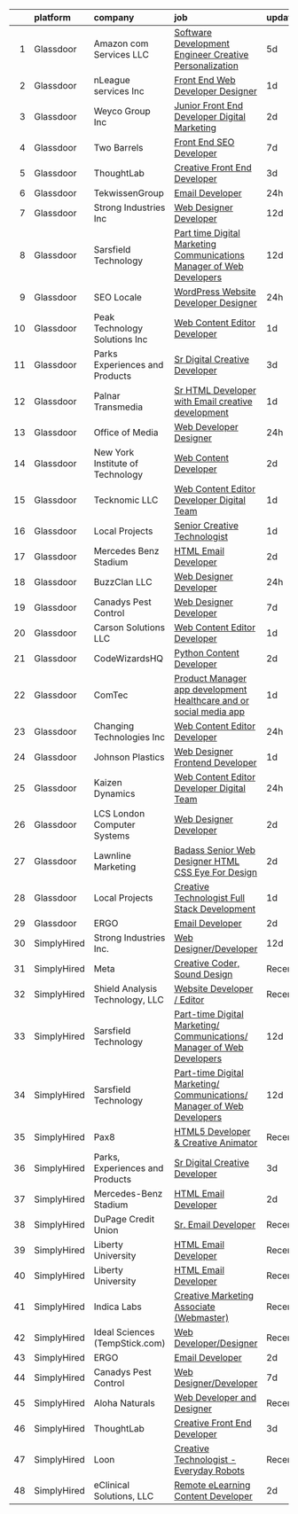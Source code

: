 

|    | platform    | company                          | job                                                                                                                                                                                                                                                                                                                                                                                                                                                                                                                                                                                                                                                                                                                                                                                                                                                                                                                                                                                                                                                                                                                                                                                                                                                                                                                                                                                                                | update_time   | location           |
|---:|:------------|:---------------------------------|:-------------------------------------------------------------------------------------------------------------------------------------------------------------------------------------------------------------------------------------------------------------------------------------------------------------------------------------------------------------------------------------------------------------------------------------------------------------------------------------------------------------------------------------------------------------------------------------------------------------------------------------------------------------------------------------------------------------------------------------------------------------------------------------------------------------------------------------------------------------------------------------------------------------------------------------------------------------------------------------------------------------------------------------------------------------------------------------------------------------------------------------------------------------------------------------------------------------------------------------------------------------------------------------------------------------------------------------------------------------------------------------------------------------------|:--------------|:-------------------|
|  1 | Glassdoor   | Amazon com Services LLC          | [Software Development Engineer  Creative Personalization](https://www.glassdoor.com/partner/jobListing.htm?pos=113&ao=1136043&s=58&guid=0000018243901ce4b1accd29b5d83800&src=GD_JOB_AD&t=SR&vt=w&cs=1_3e6f6ec1&cb=1658990894671&jobListingId=1008023508743&jrtk=3-0-1g91p078bkcn9801-1g91p078pia0h800-58db2169cdbec0c2-)                                                                                                                                                                                                                                                                                                                                                                                                                                                                                                                                                                                                                                                                                                                                                                                                                                                                                                                                                                                                                                                                                           | 5d            | Remote             |
|  2 | Glassdoor   | nLeague services Inc             | [Front End Web Developer Designer](https://www.glassdoor.com/partner/jobListing.htm?pos=128&ao=1136043&s=58&guid=0000018243901ce4b1accd29b5d83800&src=GD_JOB_AD&t=SR&vt=w&ea=1&cs=1_0b2be91d&cb=1658990894673&jobListingId=1008030366282&jrtk=3-0-1g91p078bkcn9801-1g91p078pia0h800-b20afc703b090880-)                                                                                                                                                                                                                                                                                                                                                                                                                                                                                                                                                                                                                                                                                                                                                                                                                                                                                                                                                                                                                                                                                                             | 1d            | Atlanta, GA        |
|  3 | Glassdoor   | Weyco Group Inc                  | [Junior Front End Developer Digital Marketing](https://www.glassdoor.com/partner/jobListing.htm?pos=102&ao=1110586&s=58&guid=0000018243901ce4b1accd29b5d83800&src=GD_JOB_AD&t=SR&vt=w&ea=1&cs=1_31bc0bd9&cb=1658990894669&jobListingId=1008028285226&cpc=A0637F14311B9419&jrtk=3-0-1g91p078bkcn9801-1g91p078pia0h800-0864ce1e1e6e8c6e--6NYlbfkN0C2wM9RKEAdoEZotfFaXSpEmhGLDXit4PIRXiY1cWrNKI8D1AUD9T14yWGaDgpOoa1yOUcfWwTzbFKLg4Ptb6fKgWvUdlITdb_LbB7xzYm3iedqSjRiN6CDg8yJrSWYJQRBVI-YkqqcTmQhRn3uYv9MdfxzB_HsdV7v4RNCor7Ls2Btnr9DzG_dn9cgI6ijFPSiGnCPVB3C7VnSgdrxl5Sl7iXzi0ETb8dC2xaBTRTmIU7cb8ja8AdYBxVBohPhOxr69A-RrbqOM1EM_UjU-w4B6ug2nZQJdJEHPvhlB9cKrnWe8QH5pUbBvkO1jSS6ZeDTnnNgj3-_OKtwgY84D811N8yWcemQA8jIGUFGgqx-c051HF1HrLYa6NKqOtbeBgpBvjtYY3n-YzeJX7UbDhB1PGbfp8fSf9l7j3njA0S8bG0cnaREFNME1CDSKuIOhVKU94pqm744RAsq5IUxlLV0ExKQbsFCv3nZkDjE4uRZiMJtOJBNf9ixc_1ckfgc3Fe8KQDlZwTFgoJ4Qds7MSFCqKX7TJDh6QI%3D)                                                                                                                                                                                                                                                                                                                                                                                                                                                                                              | 2d            | Milwaukee, WI      |
|  4 | Glassdoor   | Two Barrels                      | [Front End SEO Developer](https://www.glassdoor.com/partner/jobListing.htm?pos=129&ao=1136043&s=58&guid=0000018243901ce4b1accd29b5d83800&src=GD_JOB_AD&t=SR&vt=w&cs=1_366f21de&cb=1658990894673&jobListingId=1008017355300&jrtk=3-0-1g91p078bkcn9801-1g91p078pia0h800-0270003f72961650-)                                                                                                                                                                                                                                                                                                                                                                                                                                                                                                                                                                                                                                                                                                                                                                                                                                                                                                                                                                                                                                                                                                                           | 7d            | Remote             |
|  5 | Glassdoor   | ThoughtLab                       | [Creative Front End Developer](https://www.glassdoor.com/partner/jobListing.htm?pos=112&ao=1136043&s=58&guid=0000018243901ce4b1accd29b5d83800&src=GD_JOB_AD&t=SR&vt=w&cs=1_470103bc&cb=1658990894671&jobListingId=1008026573735&jrtk=3-0-1g91p078bkcn9801-1g91p078pia0h800-80fdb340d35ef9ec-)                                                                                                                                                                                                                                                                                                                                                                                                                                                                                                                                                                                                                                                                                                                                                                                                                                                                                                                                                                                                                                                                                                                      | 3d            | Remote             |
|  6 | Glassdoor   | TekwissenGroup                   | [Email Developer](https://www.glassdoor.com/partner/jobListing.htm?pos=121&ao=1136043&s=58&guid=0000018243901ce4b1accd29b5d83800&src=GD_JOB_AD&t=SR&vt=w&ea=1&cs=1_53656c03&cb=1658990894673&jobListingId=1008033130595&jrtk=3-0-1g91p078bkcn9801-1g91p078pia0h800-7b21a6a29966427d-)                                                                                                                                                                                                                                                                                                                                                                                                                                                                                                                                                                                                                                                                                                                                                                                                                                                                                                                                                                                                                                                                                                                              | 24h           | Remote             |
|  7 | Glassdoor   | Strong Industries Inc            | [Web Designer Developer](https://www.glassdoor.com/partner/jobListing.htm?pos=101&ao=1110586&s=58&guid=0000018243901ce4b1accd29b5d83800&src=GD_JOB_AD&t=SR&vt=w&ea=1&cs=1_23b3192a&cb=1658990894669&jobListingId=1008007901691&cpc=036CEF58F9688075&jrtk=3-0-1g91p078bkcn9801-1g91p078pia0h800-4f92cc2faa6ace89--6NYlbfkN0AaAh-T7aBUNEyWZAMeJioHp9n-56TjfRd1exjU7yaUmSUR1AdsK2zYMyM_gote3a86ng6VCn9OTRgQq_1npgN3lEIkYsJV1g4yzIIkNfoHc4UJx4kgA4USL7bhSlncZJiBMvSZNphLigjGG9un9xYqaG7bYb_YkKSKPKm8cRkI9FKZOaab3Dk2NV5uVybuhUlp0I6RJlx1NlAW708XLC3FdPA1yfWKB6jvF8ClCzcN6yUjsmaMuR9FhEehG48bntZrumXuB_Aqg2WDwWaNVAWV8tKV2un9HrxuWz0vNYjFPnc5uwRfLJQjTpXEBvh3zWMIgW0QgnlPd8SwSEI7XJsBYrwTiNvYQpxeCVXB3mbY7xweZ6Zxyl-TYLWgSVlqpUi_joK8KcI33YPPQOoDXTk4XjDB1xRr75wp05QbvgmSVWTBJIUniDKwPknzdtDc5hr8lOg8L_nLTRIi5ju5y--1OWW7cHIpddBetbDZJjezFf4F_glhFn2ppl2Qq2A6KNQ%3D)                                                                                                                                                                                                                                                                                                                                                                                                                                                                                                                                                    | 12d           | Northumberland, PA |
|  8 | Glassdoor   | Sarsfield Technology             | [Part time Digital Marketing  Communications  Manager of Web Developers](https://www.glassdoor.com/partner/jobListing.htm?pos=104&ao=1110586&s=58&guid=0000018243901ce4b1accd29b5d83800&src=GD_JOB_AD&t=SR&vt=w&ea=1&cs=1_b5362013&cb=1658990894669&jobListingId=1008007879843&cpc=8795CF9063CD573D&jrtk=3-0-1g91p078bkcn9801-1g91p078pia0h800-f33710e5bbf2b381--6NYlbfkN0DrN2vAHzTYW0-tITaspRABERJ4u5KIVbAeGUWsVkg9JREm3FT5BlTrJQN5oPr-4gUHnTxj0gA2jWlPAxCfrLGaoio9JeOQCH-2_NQVpWj8dpp2iyPo-v6YB7-oRcjaHz2tH1zo21q7VTfc97qOegYijR6eWbdP6m7ZxPUtZZIb07yXrpBF-nFKV6H3TtEtqc0KA9amVfeGoxxTC3piB1hbBd0N6dX-2EteqTh50LZR3lzyFId7a1YkYrf40BCMngt61Sy7i5VyqTwl4mpEN8kvYSTle3LZ_cQVA54NnIGzYtdkvMYvZ77jTm6vRJnnT_mgKUN6Q7-h8ejJH3W2Iz9-7ZsXApEynsRxRdGLtRw4ofKY035ar8DsKMkwZtPUdVg7nuJQSNwElAOC9I7jBVJLxuEVnqs10-6ijLHOIchAI8vARhT7y-o-v6OGYcaLpgybGNM1M3Zsq9b9WH6xpr8u_e8v9ToGjPpJbsSDbDo-yKjsv5-fH5iRFM_Ew4T8MQgteRucM38tOQCaOcxmdr4EI0TlNUQmnn-u9fVvINnmpw%3D%3D)                                                                                                                                                                                                                                                                                                                                                                                                                                                      | 12d           | Remote             |
|  9 | Glassdoor   | SEO Locale                       | [WordPress Website Developer   Designer](https://www.glassdoor.com/partner/jobListing.htm?pos=127&ao=1136043&s=58&guid=0000018243901ce4b1accd29b5d83800&src=GD_JOB_AD&t=SR&vt=w&ea=1&cs=1_127599a1&cb=1658990894673&jobListingId=1008033084333&jrtk=3-0-1g91p078bkcn9801-1g91p078pia0h800-323be4a7ff3f7476-)                                                                                                                                                                                                                                                                                                                                                                                                                                                                                                                                                                                                                                                                                                                                                                                                                                                                                                                                                                                                                                                                                                       | 24h           | Doylestown, PA     |
| 10 | Glassdoor   | Peak Technology Solutions  Inc   | [Web Content Editor Developer](https://www.glassdoor.com/partner/jobListing.htm?pos=105&ao=1110586&s=58&guid=0000018243901ce4b1accd29b5d83800&src=GD_JOB_AD&t=SR&vt=w&ea=1&cs=1_2bdc88e0&cb=1658990894670&jobListingId=1008030943950&cpc=5EFBB0462F9C6B7A&jrtk=3-0-1g91p078bkcn9801-1g91p078pia0h800-ec33b49e48f8347b--6NYlbfkN0CzgjUrXbCU5trmijpsMmSwEt0qusHwlb-_-0ISR213B3K2Dw-_h2ieweD-Hp4vUEbwbuw_8Ws2qOtZ2X90miWcuLGutea6wy8MCqwKYXUdyJQ_aI5MrtC8_TqzPsjHGNeSe1_a1c_Qy0-lA7niJ5evWwFijaUzIA5Cq8B1wVaWyjeG7xF8UXEE97MhFzO1TIP7DXx9BIbQjMuQ0wmXSOpc7J7RjMhtmCu_9DRoNQmbI8sdzk6GI3Px3dAAYJFzpia6WEkQrW3A--gVFfQ7MpXhipjKPTMP8nyWFMpHMasxSOazOsig6afZ_C97hE3Rd5Qj6grd-W_jgnGGe211ICrDXPjiDf7YPZCgk4w_dmFEvPTU22JG9U6vaTa0zJP8AqHbgufmyRJBSEbTYJaSLE8mRdZCqy5nQObuJ3ucov3ZwsgoO1rSfyh06DlnOWqGKNrSEgnUI-vRGDh75YU0hK-CSZFdSmFR0FP-1PakmiHX3HMEPlr0H1eNjmw4oMjqXLY%3D)                                                                                                                                                                                                                                                                                                                                                                                                                                                                                                                                              | 1d            | Washington, DC     |
| 11 | Glassdoor   | Parks  Experiences and Products  | [Sr Digital Creative Developer](https://www.glassdoor.com/partner/jobListing.htm?pos=109&ao=1110586&s=58&guid=0000018243901ce4b1accd29b5d83800&src=GD_JOB_AD&t=SR&vt=w&cs=1_e6e587b1&cb=1658990894670&jobListingId=1008026159879&cpc=FB7E4A1762AE5BEC&jrtk=3-0-1g91p078bkcn9801-1g91p078pia0h800-878060b008b27900--6NYlbfkN0DAFTyt7pbDCC2JPO79CSdi1dIb81yjczP5qsKcZIxgiRd1qisRd4re16D_VG3-wzV7X_MLUooKAS3s8MgzPiYkegcbv_o2hI2JpT9pYdJYAPyQGnmkXw2seBhgkv5tWa2TXrwSRZxqaGD6WTATS7tmB8yLhdo3paoeGSp1aLzk0l7hqsaaJgqFy0k0yq7PE5tspq_vp_0s-sSgKyv0SrtEamxm74NUozhfb84TPIjkCFKeSv6i9OX-vK5WYb6e6qgHCd5oqI4hgUJO5QEiRVnegck_gZnermC4ZzkEBG-k1bnwmCHAFpi_Jt_DbZfh1eSWf1K3ITuQkQLzmwRh1BfgOaiLKKcfwhFb961UmhQ2EquFoU790APeld5VZgy2Qr9YUbC0NzvWKeJtblDDSYV74LcgOKUcFSs1roD_LfHpV1Ihydy69Jka)                                                                                                                                                                                                                                                                                                                                                                                                                                                                                                                                                                                                                                | 3d            | Atlanta, GA        |
| 12 | Glassdoor   | Palnar Transmedia                | [Sr HTML Developer with Email creative development](https://www.glassdoor.com/partner/jobListing.htm?pos=123&ao=1136043&s=58&guid=0000018243901ce4b1accd29b5d83800&src=GD_JOB_AD&t=SR&vt=w&cs=1_e0d7074f&cb=1658990894673&jobListingId=1008031477424&jrtk=3-0-1g91p078bkcn9801-1g91p078pia0h800-fd17df4198460cc2-)                                                                                                                                                                                                                                                                                                                                                                                                                                                                                                                                                                                                                                                                                                                                                                                                                                                                                                                                                                                                                                                                                                 | 1d            | New Jersey         |
| 13 | Glassdoor   | Office of Media                  | [Web Developer Designer](https://www.glassdoor.com/partner/jobListing.htm?pos=124&ao=1136043&s=58&guid=0000018243901ce4b1accd29b5d83800&src=GD_JOB_AD&t=SR&vt=w&cs=1_c1b57c82&cb=1658990894673&jobListingId=1008034061230&jrtk=3-0-1g91p078bkcn9801-1g91p078pia0h800-d47e695ebdb1bbbf-)                                                                                                                                                                                                                                                                                                                                                                                                                                                                                                                                                                                                                                                                                                                                                                                                                                                                                                                                                                                                                                                                                                                            | 24h           | San Diego, CA      |
| 14 | Glassdoor   | New York Institute of Technology | [Web Content Developer](https://www.glassdoor.com/partner/jobListing.htm?pos=130&ao=1136043&s=58&guid=0000018243901ce4b1accd29b5d83800&src=GD_JOB_AD&t=SR&vt=w&cs=1_96f8a231&cb=1658990894673&jobListingId=1008029231222&jrtk=3-0-1g91p078bkcn9801-1g91p078pia0h800-e25f97b679b4b05f-)                                                                                                                                                                                                                                                                                                                                                                                                                                                                                                                                                                                                                                                                                                                                                                                                                                                                                                                                                                                                                                                                                                                             | 2d            | New York, NY       |
| 15 | Glassdoor   | Tecknomic LLC                    | [Web Content Editor Developer  Digital Team ](https://www.glassdoor.com/partner/jobListing.htm?pos=122&ao=1136043&s=58&guid=0000018243901ce4b1accd29b5d83800&src=GD_JOB_AD&t=SR&vt=w&cs=1_24603acb&cb=1658990894673&jobListingId=1008030879839&jrtk=3-0-1g91p078bkcn9801-1g91p078pia0h800-a93157e40b1be626-)                                                                                                                                                                                                                                                                                                                                                                                                                                                                                                                                                                                                                                                                                                                                                                                                                                                                                                                                                                                                                                                                                                       | 1d            | Washington, DC     |
| 16 | Glassdoor   | Local Projects                   | [Senior Creative Technologist](https://www.glassdoor.com/partner/jobListing.htm?pos=111&ao=1110586&s=58&guid=0000018243901ce4b1accd29b5d83800&src=GD_JOB_AD&t=SR&vt=w&cs=1_557655db&cb=1658990894671&jobListingId=1008030766533&cpc=6FC5BA77C9A4CD78&jrtk=3-0-1g91p078bkcn9801-1g91p078pia0h800-7ede5dd989728759--6NYlbfkN0DG4ntHtB_rMsnfhgmnSvK2brktLme1L4SiDeJjQ-izrVOLqRJ5-yjEhSyAj73O13QFLJD7297U5ghhJjmTLwGHRfByG77ocZvB6Ip771Llp25uzQ4giVPdZSUGOBFth3Ubbs807suaGwu2rTuGavebJx19yNa0biIz4qW_28PiUHQLHsn4Vz5AnqWgMLWOpsLGMwzXVR9g1wImMynhbw2lkvLlzAkuZch6BwhD8_JW7bjVJ0IsuhY8KLeT5mM4cH59ZnfWuYYfgx0jpqKW23MUFI8Zwi2XRfP5rHyUkYYG1R4bwR_T-ORPhpUgU7Z37vh-v2MshuJrwYzSGuwbwvdfJs4k_UXHc2YLHKSRHi0-qTjqRKSzGJDFbDWGe960N23xZcacoPH74qseKd6JjV4oEVFKbOupcBrjZ9ifnfk6ZQ8Ld-se7pfgtJ0WdOnylx2s7vGisTaAz59R37iHGRG9ihxq27GwHofPbnZcIUeeizI8nlgk-y7SmJVysntBumk92z7VWAbvWTXOYY9bIFEBs-9Yu-e8RyouY_Oz3qYWmrAwA89XEa1jhR5GSm5SmuzldVxR2cHVsKzqUo7fxM2IYTpSaB3MgxAB2ORJ5nWrjTyJWK3dJIvKXPsfJkCkxBfIdC1TkhHH4IPwCagQLTffL1LS0hi_7vWI_I6JGRw3BjYCeCjrsJz4ZiPlqpYefi0jfucDCGhKtPw-I-MVatbB8pckemPWk0e3X_cren4axrKB0_75_V-SHW0_CRAriMFJJysdZZirie3Pk97JoayiF-hjdrugplFn2CLg0yiQp2BLXmHItaZ74-uxJrL6NLaW8G-xdGiVBlNhFoFbQ9PkWpbs1gRMRlYrmTtmrj2CIXkn_FXCXDsKN1STSubM2GVuMdej9ni8FXfZ6b4ObSFzy7GBmK5BeOyGb2wCtwMPF8mRWXXkKTp3h2pBcrCAL9hSwZNEZB_3VgU98YJ2P-Ep4LKNiY7lbEGJXh_0Gphh2A%3D%3D)                                     | 1d            | New York, NY       |
| 17 | Glassdoor   | Mercedes Benz Stadium            | [HTML Email Developer](https://www.glassdoor.com/partner/jobListing.htm?pos=115&ao=1136043&s=58&guid=0000018243901ce4b1accd29b5d83800&src=GD_JOB_AD&t=SR&vt=w&ea=1&cs=1_211951d0&cb=1658990894672&jobListingId=1008028184763&jrtk=3-0-1g91p078bkcn9801-1g91p078pia0h800-9a547699c45640b0-)                                                                                                                                                                                                                                                                                                                                                                                                                                                                                                                                                                                                                                                                                                                                                                                                                                                                                                                                                                                                                                                                                                                         | 2d            | Atlanta, GA        |
| 18 | Glassdoor   | BuzzClan LLC                     | [Web Designer Developer](https://www.glassdoor.com/partner/jobListing.htm?pos=114&ao=1136043&s=58&guid=0000018243901ce4b1accd29b5d83800&src=GD_JOB_AD&t=SR&vt=w&ea=1&cs=1_584aa1c9&cb=1658990894672&jobListingId=1008033086352&jrtk=3-0-1g91p078bkcn9801-1g91p078pia0h800-3fbce04276ab0cdd-)                                                                                                                                                                                                                                                                                                                                                                                                                                                                                                                                                                                                                                                                                                                                                                                                                                                                                                                                                                                                                                                                                                                       | 24h           | Houston, TX        |
| 19 | Glassdoor   | Canadys Pest Control             | [Web Designer Developer](https://www.glassdoor.com/partner/jobListing.htm?pos=119&ao=1136043&s=58&guid=0000018243901ce4b1accd29b5d83800&src=GD_JOB_AD&t=SR&vt=w&ea=1&cs=1_3df17dea&cb=1658990894673&jobListingId=1008017083812&jrtk=3-0-1g91p078bkcn9801-1g91p078pia0h800-bfb1181bf9d3d595-)                                                                                                                                                                                                                                                                                                                                                                                                                                                                                                                                                                                                                                                                                                                                                                                                                                                                                                                                                                                                                                                                                                                       | 7d            | Lumber Bridge, NC  |
| 20 | Glassdoor   | Carson Solutions LLC             | [Web Content Editor Developer](https://www.glassdoor.com/partner/jobListing.htm?pos=125&ao=1136043&s=58&guid=0000018243901ce4b1accd29b5d83800&src=GD_JOB_AD&t=SR&vt=w&ea=1&cs=1_f448013e&cb=1658990894673&jobListingId=1008030932795&jrtk=3-0-1g91p078bkcn9801-1g91p078pia0h800-c11be1c1ffa967e3-)                                                                                                                                                                                                                                                                                                                                                                                                                                                                                                                                                                                                                                                                                                                                                                                                                                                                                                                                                                                                                                                                                                                 | 1d            | Washington, DC     |
| 21 | Glassdoor   | CodeWizardsHQ                    | [Python Content Developer](https://www.glassdoor.com/partner/jobListing.htm?pos=117&ao=1136043&s=58&guid=0000018243901ce4b1accd29b5d83800&src=GD_JOB_AD&t=SR&vt=w&cs=1_3002a2cd&cb=1658990894672&jobListingId=1008027075221&jrtk=3-0-1g91p078bkcn9801-1g91p078pia0h800-23c334d7084ea819-)                                                                                                                                                                                                                                                                                                                                                                                                                                                                                                                                                                                                                                                                                                                                                                                                                                                                                                                                                                                                                                                                                                                          | 2d            | Austin, TX         |
| 22 | Glassdoor   | ComTec                           | [Product Manager app development Healthcare and or social media app  ](https://www.glassdoor.com/partner/jobListing.htm?pos=107&ao=1110586&s=58&guid=0000018243901ce4b1accd29b5d83800&src=GD_JOB_AD&t=SR&vt=w&ea=1&cs=1_2e472207&cb=1658990894670&jobListingId=1008031248360&cpc=F41FEAB56D215062&jrtk=3-0-1g91p078bkcn9801-1g91p078pia0h800-9516151a2bea2f4a--6NYlbfkN0BSibhk05dWGFSNFBZsQKJgMX1ridlyg0q6rFcldLshXaTBl8KisOesY68w3r9K6yCk044jHCZomBhoCnAZMCmAiNom72oBV1oXo3PvCWAs6IuBFPa0H_VQn5PX8AJ39-O5b7edQLCf8rkskg8iHBVCUlOnNxv-43rlZaccbMa2nL1r48TIdZgUcTiZX9bkXWUeXh-0Rr7xBVmR7Ba8eu5h3uRoWXJytE4g59JGnYSl7RRcLNHKV4miXD5LdpJUreFyaGYEYzK9Sx6g9pGRctqs18FLwD-DqaFNLbgPe0jNLzROGUk1LW9U96oBjZIdwWHaP8c5jLzuHaZV0FSwJl4gibajzWiSuQGVc8Nvmf3FVq6ER41gVV9rxlqx-5IyycSyEwIjeVOngCmVl6TKkvifCT9zy-iz7MdLMmx407OIDWnr0TnGrh0cpZ-ODWT1Gzn4IayHobToDpYpzAbny64QKFoinfjrg8Xv7D77R6jN8US6vV2OqxDShYkpcdEmgWqn_sMFjvNDjQ%3D%3D)                                                                                                                                                                                                                                                                                                                                                                                                                                                                                        | 1d            | Naples, FL         |
| 23 | Glassdoor   | Changing Technologies  Inc       | [Web Content Editor Developer](https://www.glassdoor.com/partner/jobListing.htm?pos=118&ao=1136043&s=58&guid=0000018243901ce4b1accd29b5d83800&src=GD_JOB_AD&t=SR&vt=w&ea=1&cs=1_5bb4e4e1&cb=1658990894673&jobListingId=1008032930113&jrtk=3-0-1g91p078bkcn9801-1g91p078pia0h800-cfcb20d97ef6cb7e-)                                                                                                                                                                                                                                                                                                                                                                                                                                                                                                                                                                                                                                                                                                                                                                                                                                                                                                                                                                                                                                                                                                                 | 24h           | Washington, DC     |
| 24 | Glassdoor   | Johnson Plastics                 | [Web Designer   Frontend Developer](https://www.glassdoor.com/partner/jobListing.htm?pos=108&ao=1110586&s=58&guid=0000018243901ce4b1accd29b5d83800&src=GD_JOB_AD&t=SR&vt=w&ea=1&cs=1_acf1bfe6&cb=1658990894670&jobListingId=1008030492458&cpc=723ADC3DFE402989&jrtk=3-0-1g91p078bkcn9801-1g91p078pia0h800-d4b47896c020c893--6NYlbfkN0BxpP53ILL8GulLJ_NWfVzecCnjI9RptcsvEJd8wgfIdMtV2GS7xic0cZ2nTUZAPD8w1mHN6tdDpx-44mQ4RIRj2iLumtTfzBNnoa0qH6_0knW7iD2_5hJ0PPfw16mFroKRkcyTiF8WimWEr-uUb9Cpbz5fhU_SMWHP_RIqYeK1JdvmwBsYXXxF0wx-OJ12DIz9B25tVOM2Z_HOqz8pYMri-JKKvua5S_0aQyJSKcbv9W2b5CkQfwIIj5St5pgwBNHlsanbCSKmh6ZtX5P6xonaKxcL-Ig8B3teVcd3iQyf63vPSlNfSPuOprUg9MUSkub6Ap-EpYpbGMOOAXf72SXcynnDuj4OWztx83P15cz_ZvNgCwIxJyClUkN-a14U7rQ-1oMH7tfKkyRVap-VagEqTifcXNF9YfWDBNaJr545Jw2XJ8AajePEfb-sKioG0od-GcrVMDSdlsYTe3eUdsy1h7TAgmiNb-ONKGglmMTGEeQTQ1em_XQmHmGnUdOPROs%3D)                                                                                                                                                                                                                                                                                                                                                                                                                                                                                                                                         | 1d            | Findlay, OH        |
| 25 | Glassdoor   | Kaizen Dynamics                  | [Web Content Editor Developer  Digital Team ](https://www.glassdoor.com/partner/jobListing.htm?pos=116&ao=1136043&s=58&guid=0000018243901ce4b1accd29b5d83800&src=GD_JOB_AD&t=SR&vt=w&ea=1&cs=1_20f0ba4d&cb=1658990894672&jobListingId=1008032730332&jrtk=3-0-1g91p078bkcn9801-1g91p078pia0h800-d1d200d1f09f0cb9-)                                                                                                                                                                                                                                                                                                                                                                                                                                                                                                                                                                                                                                                                                                                                                                                                                                                                                                                                                                                                                                                                                                  | 24h           | Washington, DC     |
| 26 | Glassdoor   | LCS   London Computer Systems    | [Web Designer Developer](https://www.glassdoor.com/partner/jobListing.htm?pos=106&ao=1110586&s=58&guid=0000018243901ce4b1accd29b5d83800&src=GD_JOB_AD&t=SR&vt=w&ea=1&cs=1_37b38d12&cb=1658990894670&jobListingId=1008028915433&cpc=01657B10174A43CF&jrtk=3-0-1g91p078bkcn9801-1g91p078pia0h800-97dc18a3bfac65ea--6NYlbfkN0CckLY1Y7Nzm7RAXoTq-bvgsovIKUj47znE7HlWw5vlrDWT7l6GaPFsZiavTqzdiZemcaspsPmxmzD6fxzeStLXIDAZm5MMorUvr7tLJxAEp17kTead6X6kXElpDzj2gr7GXBAHEATQ0sWQgyEE9Egy3H131doUp-K4ZKs-JIzT-rsis5q9tM6VfAL_rKewawDc4-Lu9LlWi9weLtTUhpbRMigPVsdLTM14c8CAa2Xr3rpveFD4y47-txN1YX8Rjc_agsKo9TqJNUKpk7ZSR1a-wMf0qJp3wqWsWG_UCRFAa-5NGTCPR8Yf6xOlfBmj-L2GNRu1T5QQB1aPev36WPS5WEflFdSzWR8SQsHEXl8pjhjgKH2DMxYqFv1rwJ6mdxQR_fh0PYRinh3E73cHBwTMJ8XryhrKP5qreNpgoC32fhuOA_6wxubkxOjcuhX42K7Kco-uNZcWcFrmPqlN2DQ_JvofmUPzGXABS-OQ1d897ldw7quadQAD72SJVgXu3_5TKCrnlnh0dDhXIu8s8vFrAC9sB573Q-tAbTjW7g6dw7GPbTU5TGwJneRRhEGpJJ13T1jWXtxjGwIKPzLEXZmm9RucAwhQe6nuGclAKTX0FyGTiGWw8BqwKI2QPylbEQZW8x2W97NxKO6j_jM2C-cvIw-1-D0F-B-7BgQUQbzv8Lgg_iiBlErjmMITiS-c4x7uv79UTTF89xOPT51toFkDfxaGhC1c_sGUqQKQNM9sOhaw1B8cKR0AZ6IJm23z7Nw%3D)                                                                                                                                                                                                                                                                                    | 2d            | Cincinnati, OH     |
| 27 | Glassdoor   | Lawnline Marketing               | [Badass Senior Web Designer   HTML  CSS    Eye For Design](https://www.glassdoor.com/partner/jobListing.htm?pos=103&ao=1110586&s=58&guid=0000018243901ce4b1accd29b5d83800&src=GD_JOB_AD&t=SR&vt=w&ea=1&cs=1_49ee91af&cb=1658990894669&jobListingId=1008028237756&cpc=8F7BC0C6B9F707AE&jrtk=3-0-1g91p078bkcn9801-1g91p078pia0h800-5fb0eb4f4e2de45d--6NYlbfkN0CSgGTbSPgM0xpgWRkp5SRTexU57Zk_6_bZ18eqb9d2QAIj3HCdex1xvxqOp6ajUhQiRTJNW1fpP7Fg7WVUyRqdkrCtZ4fm7tW8y_iFjKH4pm9BC9J_9qYWk1PD3ToKEQ95_-sAFR3Qe9QUUpNSSSmUcyYNQiclhZzrlzQMIDBGCoK2t9xqfi8wGygjhYC1NqxrJLIbdJhO7U3VyP-MFgYO0ATFSX5Jzwxbm1ST9FpQS78XNGpdyjNGYs6EuN8YpOyxtwcZnBvh6Xd7YNMsQCwdA1DiBGBaJFFrVHtGjf5YJN1AVOyf8O-zXK7vEsX1VzxKYjXLxPujJZ2dsZohXoa_tatrjyDfggArbLdm_O27scmsfbLRa5wES4frfIHUHWjcSnU-v5Lcv2MQAU6aXuHGYEkfmTQ5gC6qoine6gsSeoL122mlgSjPH3Tz_Yf-lTDrAC6JThFYCx6xVjhhqCCfEQdBLDWrB_Mt2fq5vIJt8gKGAd8Bu0OeLWKfkLQ8lszP3se6fBSNqg%3D%3D)                                                                                                                                                                                                                                                                                                                                                                                                                                                                                                    | 2d            | Tampa, FL          |
| 28 | Glassdoor   | Local Projects                   | [Creative Technologist   Full Stack Development](https://www.glassdoor.com/partner/jobListing.htm?pos=110&ao=1110586&s=58&guid=0000018243901ce4b1accd29b5d83800&src=GD_JOB_AD&t=SR&vt=w&cs=1_227f127e&cb=1658990894670&jobListingId=1008030766543&cpc=149B3D5996025BBA&jrtk=3-0-1g91p078bkcn9801-1g91p078pia0h800-a5257faead72fc9c--6NYlbfkN0DG4ntHtB_rMsnfhgmnSvK2brktLme1L4SiDeJjQ-izrVOLqRJ5-yjEhSyAj73O13QFLJD7297U5tirhe4gWq4tnTpsQRMPdCoPMsBa_HtkT2mVK61lLcGIBAcsQU027CS8s6cw5x2abGhy-YZ2zaFHk2MI7UI4vFJuhRNG0oWhigsy0vxBZXYaVPrJDU2kEpWoCmYzUSEkW5Z0Tc_2wfGw5STXH6Ma97QgaHbESuREcbKnYxZfsgslD9_xQtPo6Rw9el1MCFcrG31U5gXKxPrg5D-qOKYaCiTnnc8XNv8ROT4ImZIlXVfjFKX7LjqAYdpoOsULXJTL5234L4RvHA2U_siRTClGFhrGHSNzALxXFwHB9KUrQGC5cM5BxZJ82r9Xt59IOb0SIwgR-iHY9uN9tsw-KA_0nAtv49IFkHQRyM0_0KkjnoyT-bI-mWqbaTN4YAW4A5JHoLV_oK61x2TyTfG4stsKvD4VTvCWEK5XH-drD2oW0ONQWeqjf0IH9r-PvLyrPAla3X-Ms7644RfUBWRZetfwZFRL_hdjbn_fk1cKbl_6eRIX3VAVzfAPa8Izs45sslsJLQ6bjkJLujxDoL2EX5GTJXoKlwfqekA1eCRAs3EYLHyKDeGWfvCpOgWhaDl186nJzaNt_bubpTdPSEAJydkzTYs2rvnymza9oXWtAtExMkUZEhfsCAhAahNsbpeKWcjN5rA40cwpIMPTFzrJwuisz0-C8FECYPFGWsFGBYeIO41pKNeqvgMqk4K_jYX4n9YcrxNMPhDQYsWa_3Al-_dsr_tt_HjttkMzszaEQ0KfNnOYzDMw5P7_5w6Bb7g72Tjfx3tuXKDsiqkROpKurA_APkFTKnIo1Y7QuM5YZLugLyIiEHhgwCu4Y1IA5aaZkvgO1SvJFrN0UgT9tgDxUJTehouPOvLWMTocshxoQ298TQBZC7xdvMu0sdta0JtZ7CS9llcWZQsja4VK_JjxSbqA2BpvexPJCtP_Snx9thYssh5GxtQNtgtTTOU%3D) | 1d            | New York, NY       |
| 29 | Glassdoor   | ERGO                             | [Email Developer](https://www.glassdoor.com/partner/jobListing.htm?pos=126&ao=1136043&s=58&guid=0000018243901ce4b1accd29b5d83800&src=GD_JOB_AD&t=SR&vt=w&ea=1&cs=1_b0876dcb&cb=1658990894673&jobListingId=1008028371596&jrtk=3-0-1g91p078bkcn9801-1g91p078pia0h800-d93bab4517ba546e-)                                                                                                                                                                                                                                                                                                                                                                                                                                                                                                                                                                                                                                                                                                                                                                                                                                                                                                                                                                                                                                                                                                                              | 2d            | New York, NY       |
| 30 | SimplyHired | Strong Industries Inc.           | [Web Designer/Developer](https://www.simplyhired.com/job/gNUSmqECjcKe8ASPrVM_LJRLglnxn-dUfW4xOKElwuoW8oGq_26Pnw?q=creative+developer)                                                                                                                                                                                                                                                                                                                                                                                                                                                                                                                                                                                                                                                                                                                                                                                                                                                                                                                                                                                                                                                                                                                                                                                                                                                                              | 12d           | Northumberland, PA |
| 31 | SimplyHired | Meta                             | [Creative Coder, Sound Design](https://www.simplyhired.com/job/n2_aAa79zz0NtsdWJigL3Knz716MJWRolWS8tBw6yovOF3e-t9vjmg?q=creative+developer)                                                                                                                                                                                                                                                                                                                                                                                                                                                                                                                                                                                                                                                                                                                                                                                                                                                                                                                                                                                                                                                                                                                                                                                                                                                                        | Recently      | Remote             |
| 32 | SimplyHired | Shield Analysis Technology, LLC  | [Website Developer / Editor](https://www.simplyhired.com/job/aB_9o3xir3qpJy5syTIy2N694yL97Zoc3Ew6O-NDkbfiG9ogOTDF1A?q=creative+developer)                                                                                                                                                                                                                                                                                                                                                                                                                                                                                                                                                                                                                                                                                                                                                                                                                                                                                                                                                                                                                                                                                                                                                                                                                                                                          | Recently      | Fort Belvoir, VA   |
| 33 | SimplyHired | Sarsfield Technology             | [Part-time Digital Marketing/ Communications/ Manager of Web Developers](https://www.simplyhired.com/job/macHK6dkeEfQn7hPYSxYcVYl8ceCtRP3O8HbIY1wHx7dXf80-SWHvw?q=creative+developer)                                                                                                                                                                                                                                                                                                                                                                                                                                                                                                                                                                                                                                                                                                                                                                                                                                                                                                                                                                                                                                                                                                                                                                                                                              | 12d           | Remote             |
| 34 | SimplyHired | Sarsfield Technology             | [Part-time Digital Marketing/ Communications/ Manager of Web Developers](https://www.simplyhired.com/job/macHK6dkeEfQn7hPYSxYcVYl8ceCtRP3O8HbIY1wHx7dXf80-SWHvw?q=creative+developer)                                                                                                                                                                                                                                                                                                                                                                                                                                                                                                                                                                                                                                                                                                                                                                                                                                                                                                                                                                                                                                                                                                                                                                                                                              | 12d           | Remote             |
| 35 | SimplyHired | Pax8                             | [HTML5 Developer & Creative Animator](https://www.simplyhired.com/job/DcI9boA9QAGhvEhJ0nrKDcXbjJdV-Xc9RNA8XU8-WgXmrk0-CIjjnA?q=creative+developer)                                                                                                                                                                                                                                                                                                                                                                                                                                                                                                                                                                                                                                                                                                                                                                                                                                                                                                                                                                                                                                                                                                                                                                                                                                                                 | Recently      | Denver, CO         |
| 36 | SimplyHired | Parks, Experiences and Products  | [Sr Digital Creative Developer](https://www.simplyhired.com/job/cPMzizbqqhit_ism2JJtef0Uhuh0n8WTN0k7_j_XSF2IyUu1uM1NSA?q=creative+developer)                                                                                                                                                                                                                                                                                                                                                                                                                                                                                                                                                                                                                                                                                                                                                                                                                                                                                                                                                                                                                                                                                                                                                                                                                                                                       | 3d            | Valencia, CA       |
| 37 | SimplyHired | Mercedes-Benz Stadium            | [HTML Email Developer](https://www.simplyhired.com/job/fY2w_fRRswCzqrXijLXSH2JBF89JdcDfj5Fo0QCk3zhuXbCXVpOY3w?q=creative+developer)                                                                                                                                                                                                                                                                                                                                                                                                                                                                                                                                                                                                                                                                                                                                                                                                                                                                                                                                                                                                                                                                                                                                                                                                                                                                                | 2d            | Atlanta, GA        |
| 38 | SimplyHired | DuPage Credit Union              | [Sr. Email Developer](https://www.simplyhired.com/job/VQB_-j2IM7V485_z4QnCFliDc7WIOXbSXNgq6VgDcobV_bst2WQT5g?q=creative+developer)                                                                                                                                                                                                                                                                                                                                                                                                                                                                                                                                                                                                                                                                                                                                                                                                                                                                                                                                                                                                                                                                                                                                                                                                                                                                                 | Recently      | Naperville, IL     |
| 39 | SimplyHired | Liberty University               | [HTML Email Developer](https://www.simplyhired.com/job/eiuqa-nYZj4HuvTLRRJ7baHagOVr6te1yaP0tpWemQUOxM68dGFAMQ?q=creative+developer)                                                                                                                                                                                                                                                                                                                                                                                                                                                                                                                                                                                                                                                                                                                                                                                                                                                                                                                                                                                                                                                                                                                                                                                                                                                                                | Recently      | Remote             |
| 40 | SimplyHired | Liberty University               | [HTML Email Developer](https://www.simplyhired.com/job/eiuqa-nYZj4HuvTLRRJ7baHagOVr6te1yaP0tpWemQUOxM68dGFAMQ?q=creative+developer)                                                                                                                                                                                                                                                                                                                                                                                                                                                                                                                                                                                                                                                                                                                                                                                                                                                                                                                                                                                                                                                                                                                                                                                                                                                                                | Recently      | Remote +1 location |
| 41 | SimplyHired | Indica Labs                      | [Creative Marketing Associate (Webmaster)](https://www.simplyhired.com/job/CiOYg9ZwXWnfAfWFYgpeXNQ65sUJYFSHCYI9aKhasdAuHPtez9K0_g?q=creative+developer)                                                                                                                                                                                                                                                                                                                                                                                                                                                                                                                                                                                                                                                                                                                                                                                                                                                                                                                                                                                                                                                                                                                                                                                                                                                            | Recently      | Albuquerque, NM    |
| 42 | SimplyHired | Ideal Sciences (TempStick.com)   | [Web Developer/Designer](https://www.simplyhired.com/job/Oo9HeGbw2SVyy7KT5h0O752AxKPSbVlI5CbtZkzBw2EC_hC8NTtn5w?q=creative+developer)                                                                                                                                                                                                                                                                                                                                                                                                                                                                                                                                                                                                                                                                                                                                                                                                                                                                                                                                                                                                                                                                                                                                                                                                                                                                              | Recently      | Bountiful, UT      |
| 43 | SimplyHired | ERGO                             | [Email Developer](https://www.simplyhired.com/job/pveKBhNDW9gC5BEWKblgBbltcWkzQjL9k3luHo4k5BJz7Q3ZmU7WsQ?q=creative+developer)                                                                                                                                                                                                                                                                                                                                                                                                                                                                                                                                                                                                                                                                                                                                                                                                                                                                                                                                                                                                                                                                                                                                                                                                                                                                                     | 2d            | New York, NY       |
| 44 | SimplyHired | Canadys Pest Control             | [Web Designer/Developer](https://www.simplyhired.com/job/xrmfIe5NonFR9pWanBaGx_O3iFPZHUk9YxW5LtyfGXqOy2CCR3rZMw?q=creative+developer)                                                                                                                                                                                                                                                                                                                                                                                                                                                                                                                                                                                                                                                                                                                                                                                                                                                                                                                                                                                                                                                                                                                                                                                                                                                                              | 7d            | Lumber Bridge, NC  |
| 45 | SimplyHired | Aloha Naturals                   | [Web Developer and Designer](https://www.simplyhired.com/job/jVnFGFTfQEJrY9YznN07zixwHhWIO53amrdtc-gMIEFNd3kIfSnHjQ?q=creative+developer)                                                                                                                                                                                                                                                                                                                                                                                                                                                                                                                                                                                                                                                                                                                                                                                                                                                                                                                                                                                                                                                                                                                                                                                                                                                                          | Recently      | Redding, CA        |
| 46 | SimplyHired | ThoughtLab                       | [Creative Front End Developer](https://www.simplyhired.com/job/mgyrVi9xGEdxnGefTgk-b1MEAbWAmB7-1ZjyK984IfKjhJP0_X6Krg?q=creative+developer)                                                                                                                                                                                                                                                                                                                                                                                                                                                                                                                                                                                                                                                                                                                                                                                                                                                                                                                                                                                                                                                                                                                                                                                                                                                                        | 3d            | Remote             |
| 47 | SimplyHired | Loon                             | [Creative Technologist - Everyday Robots](https://www.simplyhired.com/job/QiN05oo48LTKtE8vwHoCyEpSqJNG7mUxdt2q1AMd0kr2JVz8j0cz8g?q=creative+developer)                                                                                                                                                                                                                                                                                                                                                                                                                                                                                                                                                                                                                                                                                                                                                                                                                                                                                                                                                                                                                                                                                                                                                                                                                                                             | Recently      | Mountain View, CA  |
| 48 | SimplyHired | eClinical Solutions, LLC         | [Remote eLearning Content Developer](https://www.simplyhired.com/job/lOVt9G9SYxZJOwS0ux95PZ1KcYp2jP_sNvkhHW314yWx6ZEMT2e_kQ?q=creative+developer)                                                                                                                                                                                                                                                                                                                                                                                                                                                                                                                                                                                                                                                                                                                                                                                                                                                                                                                                                                                                                                                                                                                                                                                                                                                                  | 2d            | Mansfield, MA      |